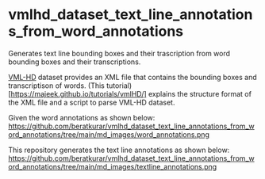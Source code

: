 # vmlhd_dataset_text_line_annotations_from_word_annotations
Generates text line bounding boxes and their trascription from word bounding boxes and their transcriptions.


[VML-HD](http://tc11.cvc.uab.es/datasets/VML-HD_1) dataset provides an XML file that contains the bounding boxes and transcriptison of words. (This tutorial)[https://majeek.github.io/tutorials/vmlHD/] explains the structure format of the XML file and a script to parse VML-HD dataset.

Given the word annotations as shown below:
https://github.com/beratkurar/vmlhd_dataset_text_line_annotations_from_word_annotations/tree/main/md_images/word_annotations.png

This repository generates the text line annotations as shown below:
https://github.com/beratkurar/vmlhd_dataset_text_line_annotations_from_word_annotations/tree/main/md_images/textline_annotations.png








